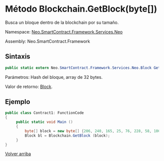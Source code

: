 # Método Blockchain.GetBlock(byte[])

Busca un bloque dentro de la blockchain por su tamaño.

Namespace: [Neo.SmartContract.Framework.Services.Neo](../../Neo.md)

Assembly: Neo.SmartContract.Framework

## Sintaxis

```c#
public static extern Neo.SmartContract.Framework.Services.Neo.Block GetBlock (byte[] hash)
```

Parámetros: Hash del bloque, array de 32 bytes.

Valor de retorno: [Block](../Block.md).

## Ejemplo

```c#
public class Contract1: FunctionCode
{
     public static void Main ()
     {
         byte[] block = new byte[] {206, 240, 165, 25, 76, 228, 58, 100, 117, 184, 213, 171, 61, 96, 34, 234, 129, 116, 60, 71, 11, 231, 143, 195, 123, 5, 190, 250, 182, 14, 152};
         Block bl = Blockchain.GetBlock (block);
     }
}
```



[Volver arriba](../Blockchain.md)
